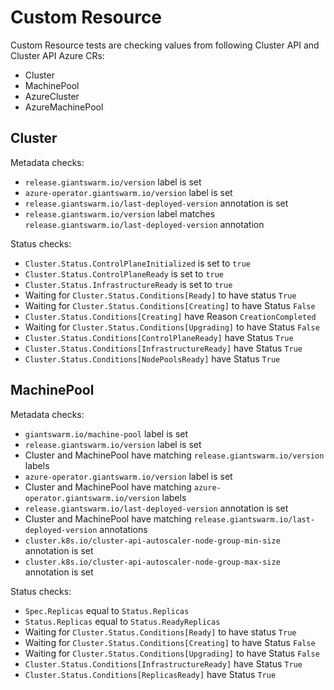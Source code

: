 # Custom Resource

Custom Resource tests are checking values from following Cluster API and Cluster API Azure CRs:

- Cluster
- MachinePool
- AzureCluster
- AzureMachinePool

## Cluster

Metadata checks:

- `release.giantswarm.io/version` label is set
- `azure-operator.giantswarm.io/version` label is set
- `release.giantswarm.io/last-deployed-version` annotation is set
- `release.giantswarm.io/version` label matches `release.giantswarm.io/last-deployed-version` annotation

Status checks:

- `Cluster.Status.ControlPlaneInitialized` is set to `true`
- `Cluster.Status.ControlPlaneReady` is set to `true`
- `Cluster.Status.InfrastructureReady` is set to `true`
- Waiting for `Cluster.Status.Conditions[Ready]` to have status `True`
- Waiting for `Cluster.Status.Conditions[Creating]` to have Status `False`
- `Cluster.Status.Conditions[Creating]` have Reason `CreationCompleted`
- Waiting for `Cluster.Status.Conditions[Upgrading]` to have Status `False`
- `Cluster.Status.Conditions[ControlPlaneReady]` have Status `True`
- `Cluster.Status.Conditions[InfrastructureReady]` have Status `True`
- `Cluster.Status.Conditions[NodePoolsReady]` have Status `True`

## MachinePool

Metadata checks:

- `giantswarm.io/machine-pool` label is set
- `release.giantswarm.io/version` label is set
- Cluster and MachinePool have matching `release.giantswarm.io/version` labels
- `azure-operator.giantswarm.io/version` label is set
- Cluster and MachinePool have matching `azure-operator.giantswarm.io/version` labels
- `release.giantswarm.io/last-deployed-version` annotation is set
- Cluster and MachinePool have matching `release.giantswarm.io/last-deployed-version` annotations
- `cluster.k8s.io/cluster-api-autoscaler-node-group-min-size` annotation is set
- `cluster.k8s.io/cluster-api-autoscaler-node-group-max-size` annotation is set

Status checks:
- `Spec.Replicas` equal to `Status.Replicas`
- `Status.Replicas` equal to `Status.ReadyReplicas`
- Waiting for `Cluster.Status.Conditions[Ready]` to have status `True`
- Waiting for `Cluster.Status.Conditions[Creating]` to have Status `False`
- Waiting for `Cluster.Status.Conditions[Upgrading]` to have Status `False`
- `Cluster.Status.Conditions[InfrastructureReady]` have Status `True`
- `Cluster.Status.Conditions[ReplicasReady]` have Status `True`
